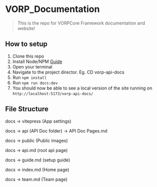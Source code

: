 # VORP_Documentation
> This is the repo for VORPCore Framework documentation and website!

## How to setup
1. Clone this repo
2. Install Node/NPM [Guide](https://www.guru99.com/download-install-node-js.html)
3. Open your terminal
4. Navigate to the project director. Eg. CD vorp-api-docs
5. Run `npm install`
6. Run `npm run docs:dev`
7. You should now be able to see a local version of the site running on `http://localhost:5173/vorp-api-docs/`


## File Structure
  docs -> vitepress (App settings)

  docs -> api (API Doc folder) -> API Doc Pages.md

  docs -> public (Public images)

  docs -> api.md (root api page)

  docs -> guide.md (setup guide)

  docs -> index.md (Home page)
  
  docs -> team.md (Team page)